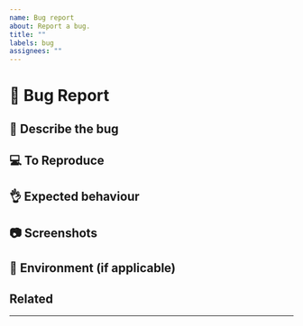 ```yaml
---
name: Bug report
about: Report a bug.
title: ""
labels: bug
assignees: ""
---
```


<!---
Thanks for making this bug report! 😀😀

Before you submit, please make sure you search open/closed issues.

-->

# 🐞 Bug Report

## 🔎 Describe the bug

<!--- Provide a clear and concise description of what this bug consists of. -->

## 💻 To Reproduce

<!-- Steps to reproduce the behaviour:

1. Go to '...'
2. Click on '....'
3. Scroll down to '....'
4. See error -->

## 👌 Expected behaviour

<!--- A clear and concise description of what you expected to happen. -->

## 📷 Screenshots

<!-- If applicable, add screenshots to help explain your problem.. -->

## 📱 Environment (if applicable)

<!---

- Device: [e.g. iPhone6]
- OS: [e.g. iOS8.1]
- Browser [e.g. stock browser, safari]
- Version [e.g. 22] -->

## Related

<!--- Here you can list any related issues, PRs, URLs, etc. -->

---
